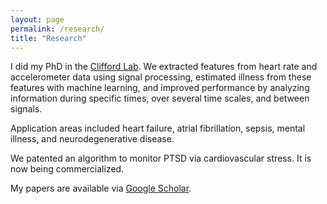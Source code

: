 ```yaml
---
layout: page
permalink: /research/
title: "Research"
---
```


I did my PhD in the [Clifford Lab](http://gdclifford.info). We extracted features from heart rate and accelerometer data using signal processing, estimated illness from these features with machine learning, and improved performance by analyzing information during specific times, over several time scales, and between signals.

Application areas included heart failure, atrial fibrillation, sepsis, mental illness, and neurodegenerative disease.

We patented an algorithm to monitor PTSD via cardiovascular stress. It is now being commercialized.

My papers are available via [Google Scholar](https://scholar.google.com/citations?hl=en&user=APy8nq4AAAAJ&view_op=list_works&sortby=pubdate).
